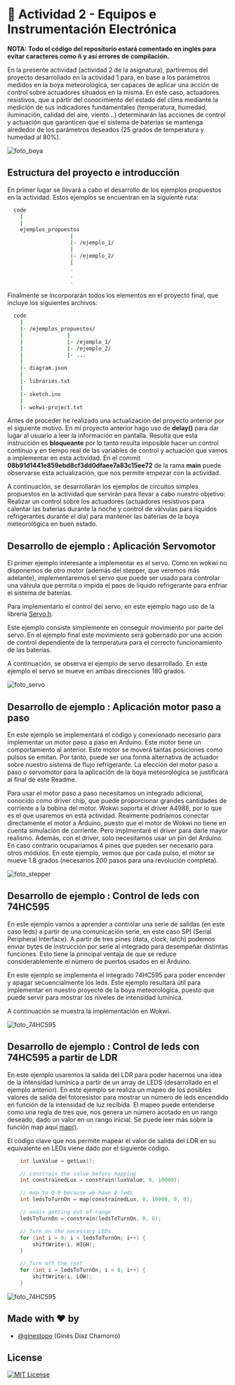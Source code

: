 
# 🔵 Actividad 2 - Equipos e Instrumentación Electrónica

**NOTA: Todo el código del repositorio estará comentado en inglés para evitar caracteres como ñ y así errores de compilación.**

En la presente actividad (actividad 2 de la asignatura), partiremos del proyecto desarrollado en la actividad 1 para, en base a los parámetros medidos en la boya meteorológica, ser capaces de aplicar una acción de control sobre actuadores situados en la misma. En este caso, actuadores resistivos, que a partir del conocimiento del estado del clima mediante la medición de sus indicadores fundamentales (temperatura, humedad, iluminación, calidad del aire, viento…) determinarán las acciones de control y actuación que garanticen que el sistema de baterías se mantenga alrededor de los parámetros deseados (25 grados de temperatura y humedad al 80%).





![foto_boya](images/boya.jpg)


## Estructura del proyecto e introducción

En primer lugar se llevará a cabo el desarrollo de los ejemplos propuestos en la actividad. Estos ejemplos se encuentran en la siguiente ruta:

```bash
  code
    |
    |
    ejemplos_propuestos
                    |
                    |- /ejemplo_1/
                    |
                    |- /ejemplo_2/
                    |
                    .
                    .
                    .
```

Finalmente se incorporarán todos los elementos en el proyecto final, que incluye los siguientes archivos:

```bash
  code
    |
    |- /ejemplos_propuestos/
    |              |
    |              |- /ejemplo_1/
    |              |- /ejemplo_2/ 
    |              |- ... 
    |
    |- diagram.json
    |
    |- libraries.txt
    |
    |- sketch.ino 
    |
    |- wokwi-project.txt

```


Antes de proceder he realizado una actualización del proyecto anterior por el siguiente motivo. En mi proyecto anterior hago uso de **delay()** para dar lugar al usuario a leer la información en pantalla. Resulta que esta instrucción es **bloqueante** por lo tanto resulta imposible hacer un control contínuo y en tiempo real de las variables de control y actuación que vamos a implementar en esta actividad. En el commit **08b91d1441e859ebd8cf3dd0dfaee7a83c15ee72** de la rama **main** puede observarse esta actualización, que nos permite empezar con la actividad.

A continuación, se desarrollarán los ejemplos de circuitos simples propuestos en la actividad que servirán para llevar a cabo nuestro objetivo: Realizar un control sobre los actuadores (actuadores resistivos para calentar las baterías durante la noche y control de válvulas para líquidos refrigerantes durante el día) para mantener las baterías de la boya meteorológica en buen estado.


## Desarrollo de ejemplo : Aplicación Servomotor 

El primer ejemplo interesante a implementar es el servo. Como en wokwi no disponemos de otro motor (además del stepper, que veremos más adelante), implementaremos el servo que puede ser usado para controlar una válvula que permita o impida el paos de líquido refrigerante para enfriar el sistema de baterías.

Para implementarlo el control del servo, en este ejemplo hago uso de la librería [Servo.h](https://www.arduinolibraries.info/libraries/servo). 

Este ejemplo consiste simplemente en conseguir movimiento por parte del servo. En el ejemplo final este movimiento será gobernado por una acción de control dependiente de la temperatura para el correcto funcionamiento de las baterías. 

A continuación, se observa el ejemplo de servo desarrollado. En este ejemplo el servo se mueve en ambas direcciones 180 grados.

![foto_servo](images/ejemplo1_servo.png)

## Desarrollo de ejemplo : Aplicación motor paso a paso

En este ejemplo se implementará el código y conexionado necesario para implementar un motor paso a paso en Arduino. Este motor tiene un comportamiento al anterior. Este motor se moverá tantas posiciones como pulsos se emitan. Por tanto, puede ser una forma alternativa de actuador sobre nuestro sistema de flujo refrigerante. La elección del motor paso a paso o servomotor para la aplicación de la boya meteorológica se justificará al final de este Readme.

Para usar el motor paso a paso necesitamos un integrado adicional, conocido como driver chip, que puede proporcionar grandes cantidades de corriente a la bobina del motor. Wokwi soporta el driver A4988, por lo que es el que usaremos en esta actividad. Realmente podríamos conectar directamente el motor a Arduino, puesto que el motor de Wokwi no tiene en cuenta simulación de corriente. Pero implmentaré el driver para darle mayor realismo. Además, con el driver, solo necesitamos usar un pin del Arduino. En caso contrario ocuparíamos 4 pines que pueden ser necesario para otros módulos. En este ejemplo, vemos que por cada pulso, el motor se mueve 1.8 grados (necesarios 200 pasos para una revolución completa).

![foto_stepper](images/ejemplo1_servo.png)


## Desarrollo de ejemplo : Control de leds con 74HC595

En este ejemplo vamos a aprender a controlar una serie de salidas (en este caso leds) a partir de una comunicación serie, en este caso SPI (Serial Peripheral Interface). A partir de tres pines (data, clock, latch) podemos enviar bytes de instrucción por serie al integrado para desempeñar distintas funciones. Esto tiene la principal ventaja de que se reduce considerablemente el número de puertos usados en el Arduino. 

En este ejemplo se implementa el integrado 74HC595 para poder encender y apagar secuencialmente los leds. Este ejemplo resultará útil para implementar en nuestro proyecto de la boya meteorológica, puesto que puede servir para mostrar los niveles de intensidad lumínica.

A continuación se muestra la implementación en Wokwi.

![foto_74HC595](images/ejemplo3_74HC595.png)


## Desarrollo de ejemplo : Control de leds con 74HC595 a partir de LDR

En este ejemplo usaremos la salida del LDR para poder hacernos una idea de la intensidad lumínica a partir de un array de LEDS (desarrollado en el ejemplo anterior).
En este ejemplo se realiza un mapeo de los posibles valores de salida del fotoresistor para mostrar un número de leds encendido en función de la intensidad de luz recibida. El mapeo puede entenderse como una regla de tres que, nos genera un número acotado en un rango deseado, dado un valor en un rango inicial. Se puede leer más sobre la función map aquí [map()](https://docs.arduino.cc/language-reference/en/functions/math/map/).

El código clave que nos permite mapear el valor de salida del LDR en su equivalente en LEDs viene dado por el siguiente código.


```C
    int luxValue = getLux();

    // constrain the value before mapping
    int constrainedLux = constrain(luxValue, 0, 10000); 

    // map to 0-8 because we have 8 leds
    int ledsToTurnOn = map(constrainedLux, 0, 10000, 0, 9);

    // avois getting out of range
    ledsToTurnOn = constrain(ledsToTurnOn, 0, 8); 

    // Turn on the necessary LEDs
    for (int i = 0; i < ledsToTurnOn; i++) {
        shiftWrite(i, HIGH);
    }

    // Turn off the rest
    for (int i = ledsToTurnOn; i < 8; i++) {
        shiftWrite(i, LOW);
    }

```

![foto_74HC595](images/ejemplo4_74HC595_LEDS.png)
## Made with ❤️ by 

- [@ginestopo](https://github.com/ginestopo) (Ginés Díaz Chamorro)


## License

[![MIT License](https://img.shields.io/badge/License-MIT-green.svg)](https://choosealicense.com/licenses/mit/)
